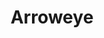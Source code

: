 ---
linkedin: https://linkedin.com/company/arroweye-solutions
logohandle: arroweye
sort: arroweye
title: Arroweye
twitter: https://x.com/Arroweye
website: https://www.arroweye.com/
youtube: https://youtube.com/channel/UCojFN1f_qssLnscYS9xofwg
---